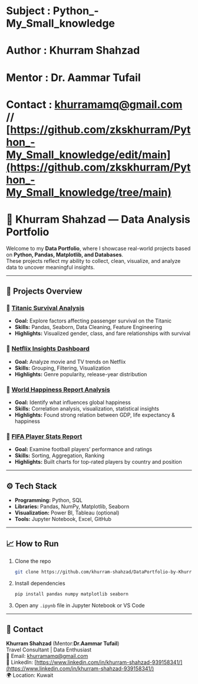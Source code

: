 # Subject : Python_-My_Small_knowledge
# Author  : Khurram Shahzad 
# Mentor  : Dr. Aammar Tufail
# Contact : khurramamq@gmail.com // [https://github.com/zkskhurram/Python_-My_Small_knowledge/edit/main](https://github.com/zkskhurram/Python_-My_Small_knowledge/tree/main)

# 🧠 Khurram Shahzad — Data Analysis Portfolio  

Welcome to my **Data Portfolio**, where I showcase real-world projects based on **Python, Pandas, Matplotlib, and Databases**.  
These projects reflect my ability to collect, clean, visualize, and analyze data to uncover meaningful insights.  

---

## 📂 **Projects Overview**

### 🔹 [Titanic Survival Analysis](./01_Titanic_Analysis)
- **Goal:** Explore factors affecting passenger survival on the Titanic  
- **Skills:** Pandas, Seaborn, Data Cleaning, Feature Engineering  
- **Highlights:** Visualized gender, class, and fare relationships with survival  

### 🔹 [Netflix Insights Dashboard](./02_Netflix_Insights)
- **Goal:** Analyze movie and TV trends on Netflix  
- **Skills:** Grouping, Filtering, Visualization  
- **Highlights:** Genre popularity, release-year distribution  

### 🔹 [World Happiness Report Analysis](./03_World_Happiness)
- **Goal:** Identify what influences global happiness  
- **Skills:** Correlation analysis, visualization, statistical insights  
- **Highlights:** Found strong relation between GDP, life expectancy & happiness  

### 🔹 [FIFA Player Stats Report](./04_FIFA_Player_Stats)
- **Goal:** Examine football players’ performance and ratings  
- **Skills:** Sorting, Aggregation, Ranking  
- **Highlights:** Built charts for top-rated players by country and position  

---

## ⚙️ **Tech Stack**
- **Programming:** Python, SQL  
- **Libraries:** Pandas, NumPy, Matplotlib, Seaborn  
- **Visualization:** Power BI, Tableau (optional)  
- **Tools:** Jupyter Notebook, Excel, GitHub  

---

## 📈 **How to Run**
1. Clone the repo  
   ```bash
   git clone https://github.com/khurram-shahzad/DataPortfolio-by-Khurram.git
   ```
2. Install dependencies  
   ```bash
   pip install pandas numpy matplotlib seaborn
   ```
3. Open any `.ipynb` file in Jupyter Notebook or VS Code  

---

## 💬 **Contact**
**Khurram Shahzad** (Mentor:**Dr.Aammar Tufail**)\
Travel Consultant | Data Enthusiast  
📧 Email: khurramamq@gmail.com \
🔗 LinkedIn: [https://www.linkedin.com/in/khurram-shahzad-939158341/](https://www.linkedin.com/in/khurram-shahzad-939158341/)  
🌍 Location: Kuwait  


